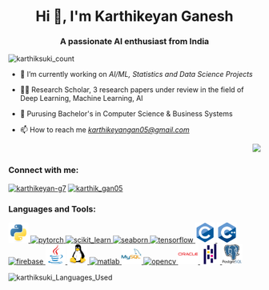 <h1 align="center">Hi 👋, I'm Karthikeyan Ganesh</h1>
<h3 align="center">A passionate AI enthusiast from India</h3>
<p align="left"> <img src="https://komarev.com/ghpvc/?username=karthiksuki&label=Profile%20views&color=0e75b6&style=flat" alt="karthiksuki_count" /> </p>


- 🔭 I’m currently working on *AI/ML, Statistics and Data Science Projects*
  
- 👨‍💻 Research Scholar, 3 research papers under review in the field of Deep Learning, Machine Learning, AI

- 💬 Purusing Bachelor's in Computer Science & Business Systems
  
- 📫 How to reach me *karthikeyangan05@gmail.com*
  
<p align="right"> <img src="https://th.bing.com/th/id/R.aace76b625b36d67622cc181506c84a3?rik=dn7r6ybndjxn5g&riu=http%3a%2f%2f4.bp.blogspot.com%2f-66FKWAqHb3U%2fU-ZoMM16dqI%2fAAAAAAAAEv8%2fTu3XMqcoaWk%2fs1600%2fHello-World.jpg&ehk=jKakrWJgxRqqCfYQLhDLr1hu%2bzEOGtmE%2b3SQIaWkjgU%3d&risl=&pid=ImgRaw&r=0"> </p>
<h3 align="left">Connect with me:</h3>
<p align="left">
<a href="https://www.linkedin.com/in/karthikeyan-g7/" target="blank"><img align="center" src="https://raw.githubusercontent.com/rahuldkjain/github-profile-readme-generator/master/src/images/icons/Social/linked-in-alt.svg" alt="karthikeyan-g7" height="30" width="40" /></a>
<a href="https://leetcode.com/u/karthik_gan05/" target="blank"><img align="center" src="https://raw.githubusercontent.com/rahuldkjain/github-profile-readme-generator/master/src/images/icons/Social/leet-code.svg" alt="karthik_gan05" height="30" width="40" /></a>
</p>

<h3 align="left">Languages and Tools:</h3>
<p align="left"> <a href="https://www.python.org" target="_blank" rel="noreferrer"> <img src="https://raw.githubusercontent.com/devicons/devicon/master/icons/python/python-original.svg" alt="python" width="40" height="40"/> </a> <a href="https://pytorch.org/" target="_blank" rel="noreferrer"> <img src="https://www.vectorlogo.zone/logos/pytorch/pytorch-icon.svg" alt="pytorch" width="40" height="40"/> </a> <a href="https://scikit-learn.org/" target="_blank" rel="noreferrer"> <img src="https://upload.wikimedia.org/wikipedia/commons/0/05/Scikit_learn_logo_small.svg" alt="scikit_learn" width="40" height="40"/> </a> <a href="https://seaborn.pydata.org/" target="_blank" rel="noreferrer"> <img src="https://seaborn.pydata.org/_images/logo-mark-lightbg.svg" alt="seaborn" width="40" height="40"/> </a> <a href="https://www.tensorflow.org" target="_blank" rel="noreferrer"> <img src="https://www.vectorlogo.zone/logos/tensorflow/tensorflow-icon.svg" alt="tensorflow" width="40" height="40"/> </a> <a href="https://www.cprogramming.com/" target="_blank" rel="noreferrer"> <img src="https://raw.githubusercontent.com/devicons/devicon/master/icons/c/c-original.svg" alt="c" width="40" height="40"/> </a> <a href="https://www.w3schools.com/cpp/" target="_blank" rel="noreferrer"> <img src="https://raw.githubusercontent.com/devicons/devicon/master/icons/cplusplus/cplusplus-original.svg" alt="cplusplus" width="40" height="40"/> </a> <a href="https://firebase.google.com/" target="_blank" rel="noreferrer"> <img src="https://brandeps.com/logo-download/F/Firebase-logo-vector-02.svg" alt="firebase" width="40" height="40"/> </a> <a href="https://www.java.com" target="_blank" rel="noreferrer"> <img src="https://raw.githubusercontent.com/devicons/devicon/master/icons/java/java-original.svg" alt="java" width="40" height="40"/> </a> <a href="https://www.linux.org/" target="_blank" rel="noreferrer"> <img src="https://raw.githubusercontent.com/devicons/devicon/master/icons/linux/linux-original.svg" alt="linux" width="40" height="40"/> </a> <a href="https://www.mathworks.com/" target="_blank" rel="noreferrer"> <img src="https://upload.wikimedia.org/wikipedia/commons/2/21/Matlab_Logo.png" alt="matlab" width="40" height="40"/> </a> <a href="https://www.mysql.com/" target="_blank" rel="noreferrer"> <img src="https://raw.githubusercontent.com/devicons/devicon/master/icons/mysql/mysql-original-wordmark.svg" alt="mysql" width="40" height="40"/> </a> <a href="https://opencv.org/" target="_blank" rel="noreferrer"> <img src="https://www.vectorlogo.zone/logos/opencv/opencv-icon.svg" alt="opencv" width="40" height="40"/> </a> <a href="https://www.oracle.com/" target="_blank" rel="noreferrer"> <img src="https://raw.githubusercontent.com/devicons/devicon/master/icons/oracle/oracle-original.svg" alt="oracle" width="40" height="40"/> </a> <a href="https://pandas.pydata.org/" target="_blank" rel="noreferrer"> <img src="https://raw.githubusercontent.com/devicons/devicon/2ae2a900d2f041da66e950e4d48052658d850630/icons/pandas/pandas-original.svg" alt="pandas" width="40" height="40"/> </a> <a href="https://www.postgresql.org" target="_blank" rel="noreferrer"> <img src="https://raw.githubusercontent.com/devicons/devicon/master/icons/postgresql/postgresql-original-wordmark.svg" alt="postgresql" width="40" height="40"/> </a> </p>

<p><img align="center" src="https://github-readme-stats.vercel.app/api/top-langs?username=karthiksuki&show_icons=true&locale=en&layout=compact" alt="karthiksuki_Languages_Used" /></p>
